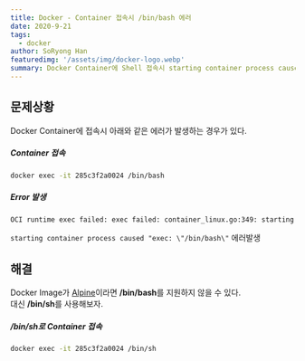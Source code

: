 ```yaml
---
title: Docker - Container 접속시 /bin/bash 에러
date: 2020-9-21
tags: 
  - docker
author: SoRyong Han
featuredimg: '/assets/img/docker-logo.webp'
summary: Docker Container에 Shell 접속시 starting container process caused exec /bin/bash Error
---
```

## 문제상황
Docker Container에 접속시 아래와 같은 에러가 발생하는 경우가 있다.

##### Container 접속
```bash
docker exec -it 285c3f2a0024 /bin/bash
```
##### Error 발생
```bash
OCI runtime exec failed: exec failed: container_linux.go:349: starting container process caused "exec: \"/bin/bash\": stat /bin/bash: no such file or directory": unknown
```
`starting container process caused "exec: \"/bin/bash\"` 에러발생

## 해결
Docker Image가 [Alpine](https://ko.wikipedia.org/wiki/%EC%95%8C%ED%8C%8C%EC%9D%B8_%EB%A6%AC%EB%88%85%EC%8A%A4)이라면 **/bin/bash**를 지원하지 않을 수 있다.<br>
대신 **/bin/sh**를 사용해보자.
##### /bin/sh로 Container 접속
```bash
docker exec -it 285c3f2a0024 /bin/sh
```
